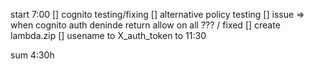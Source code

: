 
start 7:00
[] cognito testing/fixing
[] alternative policy testing
[] issue => when cognito auth deninde return allow on all ??? / fixed
[] create lambda.zip
[] usename to X_auth_token
to 11:30

sum 4:30h





